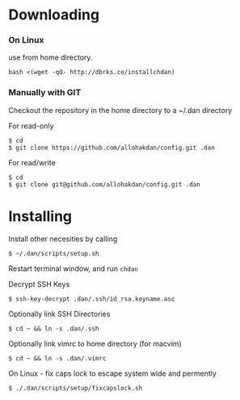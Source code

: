 # Downloading

### On Linux

use from home directory.

```
bash <(wget -qO- http://dbrks.co/installchdan)
```

### Manually with GIT

Checkout the repository in the home directory to a ~/.dan directory

For read-only

```
$ cd
$ git clone https://github.com/allohakdan/config.git .dan
```

For read/write

```
$ cd
$ git clone git@github.com/allohakdan/config.git .dan
```

# Installing

Install other necesities by calling 

```
$ ~/.dan/scripts/setup.sh
```

Restart terminal window, and run ``chdan``

Decrypt SSH Keys

```
$ ssh-key-decrypt .dan/.ssh/id_rsa.keyname.asc
```

Optionally link SSH Directories

```
$ cd ~ && ln -s .dan/.ssh
```

Optionally link vimrc to home directory (for macvim)

```
$ cd ~ && ln -s .dan/.vimrc
```

On Linux - fix caps lock to escape system wide and permently

```
$ ./.dan/scripts/setup/fixcapslock.sh
```
